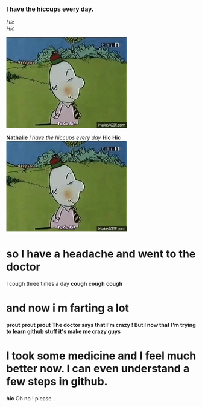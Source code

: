 ### I have the hiccups every day.  
_Hic_  
_Hic_    

![Mr.Hiccup has the hiccups](https://raw.githubusercontent.com/SapinSobre/Exercice-Cadavre-Exquis-Nathalie/main/mrHiccup.gif)

**Nathalie**
_I have the hiccups every day_
**Hic**
**Hic**
![Mr.Hiccup has the hiccups](https://raw.githubusercontent.com/SapinSobre/Exercice-Cadavre-Exquis-Nathalie/main/mrHiccup.gif)
# so I have a headache and went to the doctor
I cough three times a day
**cough**
**cough**
**cough**
# and now i m farting a lot
**prout**
**prout**
**prout**
**The doctor says that I'm crazy ! But I now that**
**I'm trying to learn github stuff it's make me crazy guys**
# I took some medicine and I feel much better now. I can even understand a few steps in github. 
**hic** 
Oh no ! please...
